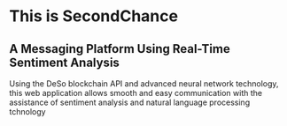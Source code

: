 # This is SecondChance
## A Messaging Platform Using Real-Time Sentiment Analysis

Using the DeSo blockchain API and advanced neural network technology, this web application allows smooth and easy communication with the assistance of sentiment analysis and natural language processing tchnology


